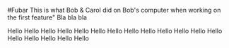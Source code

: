 #Fubar
This is what Bob & Carol did on Bob's computer when working on the first feature"
Bla bla bla

Hello Hello Hello Hello Hello Hello Hello Hello Hello Hello Hello Hello Hello Hello Hello Hello Hello Hello  
